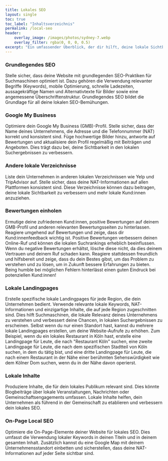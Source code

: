 ```yaml
---
title: Lokales SEO
layout: single
toc: true
toc_label: "Inhaltsverzeichnis"
permalink: /local-seo
header:
    overlay_image: /images/photos/sydney-7.webp
    overlay_filter: rgba(0, 0, 0, 0.5)
excerpt: "Ein umfassender Überblick, der dir hilft, deine lokale Sichtbarkeit in Suchmaschinen zu verbessern, um mehr Kund:innen zu erreichen"
---
```


### Grundlegendes SEO
Stelle sicher, dass deine Website mit grundlegenden SEO-Praktiken für Suchmaschinen optimiert ist. Dazu gehören die Verwendung relevanter Begriffe (Keywords), mobile Optimierung, schnelle Ladezeiten, aussagekräftige Namen und Alternativtexte für Bilder sowie eine angemessene Überschriftenstruktur. Grundlegendes SEO bildet die Grundlage für all deine lokalen SEO-Bemühungen.

### Google My Business
Optimiere dein Google My Business (GMB)-Profil. Stelle sicher, dass der Name deines Unternehmens, die Adresse und die Telefonnummer (NAT) korrekt und konsistent sind. Füge hochwertige Bilder hinzu, antworte auf Bewertungen und aktualisiere dein Profil regelmäßig mit Beiträgen und Angeboten. Dies trägt dazu bei, deine Sichtbarkeit in den lokalen Suchergebnissen zu verbessern.

### Andere lokale Verzeichnisse
Liste dein Unternehmen in anderen lokalen Verzeichnissen wie Yelp und TripAdvisor auf. Stelle sicher, dass deine NAT-Informationen auf allen Plattformen konsistent sind. Diese Verzeichnisse können dazu beitragen, deine lokale Sichtbarkeit zu verbessern und mehr lokale Kund:innen anzuziehen.

### Bewertungen einholen
Ermutige deine zufriedenen Kund:innen, positive Bewertungen auf deinem GMB-Profil und anderen relevanten Bewertungsseiten zu hinterlassen. Reagiere umgehend auf Bewertungen und zeige, dass dir Kund:innenfeedback wichtig ist. Positive Bewertungen verbessern deinen Online-Ruf und können die lokalen Suchrankings erheblich beeinflussen. Wenn du negative Bewertungen erhältst, lösche diese nicht, da dies deinem Vertrauen und deinem Ruf schaden kann. Reagiere stattdessen freundlich und hilfsbereit und zeige, dass du dein Bestes gibst, um das Problem zu verstehen und zu lösen, um in Zukunft bessere Erfahrungen zu bieten. Being humble bei möglichen Fehlern hinterlässt einen guten Eindruck bei potenziellen Kund:innen!

### Lokale Landingpages
Erstelle spezifische lokale Landingpages für jede Region, die dein Unternehmen bedient. Verwende relevante lokale Keywords, NAT-Informationen und einzigartige Inhalte, die auf jede Region zugeschnitten sind. Dies hilft Suchmaschinen, die lokale Relevanz deines Unternehmens zu verstehen und verbessert deine Chancen, in lokalen Suchergebnissen zu erscheinen.
Selbst wenn du nur einen Standort hast, kannst du mehrere lokale Landingpages erstellen, um deine Website-Aufrufe zu erhöhen. Zum Beispiel, wenn du ein lokales Restaurant in Köln hast, erstelle eine Landingpage für Leute, die nach "Restaurant Köln" suchen, eine zweite Landingpage für Leute, die nach dem spezifischen Stadtteil von Köln suchen, in dem du tätig bist, und eine dritte Landingpage für Leute, die nach einem Restaurant in der Nähe einer berühmten Sehenswürdigkeit wie dem Kölner Dom suchen, wenn du in der Nähe davon operierst.

### Lokale Inhalte
Produziere Inhalte, die für dein lokales Publikum relevant sind. Dies könnte Blogbeiträge über lokale Veranstaltungen, Nachrichten oder Gemeinschaftsengagements umfassen. Lokale Inhalte helfen, dein Unternehmen als führend in der Gemeinschaft zu etablieren und verbessern dein lokales SEO.

### On-Page Local SEO
Optimiere die On-Page-Elemente deiner Website für lokales SEO. Dies umfasst die Verwendung lokaler Keywords in deinen Titeln und in deinem gesamten Inhalt. Zusätzlich kannst du eine Google Map mit deinem Unternehmensstandort einbetten und sicherstellen, dass deine NAT-Informationen auf jeder Seite sichtbar sind.